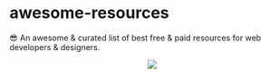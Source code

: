 # awesome-resources
:sunglasses: An awesome &amp; curated list of best free &amp; paid resources for web developers &amp; designers.

<div align="center">
  <img src="https://user-images.githubusercontent.com/74750414/174496244-7941d4e3-52fa-4586-88a3-d905feb58495.png" />
</div>
